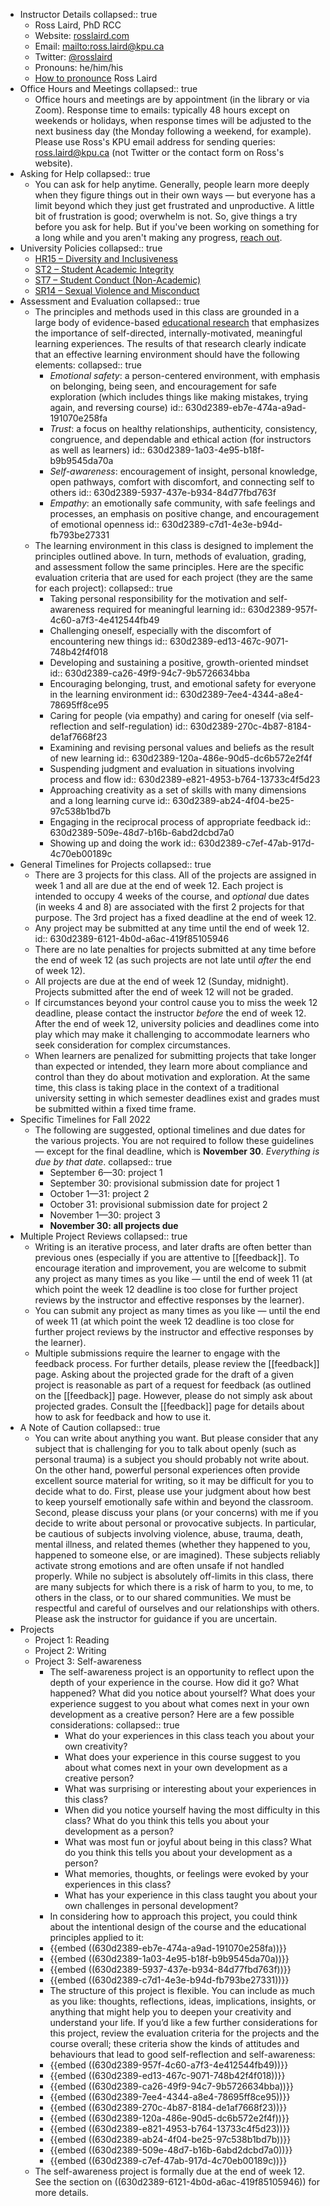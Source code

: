 - Instructor Details
  collapsed:: true
	- Ross Laird, PhD RCC
	- Website: [rosslaird.com](https://rosslaird.com/)
	- Email: [mailto:ross.laird@kpu.ca](ross.laird@kpu.ca)
	- Twitter: [@rosslaird](https://twitter.com/rosslaird)
	- Pronouns: he/him/his
	- [How to pronounce](https://namedrop.io/rosslaird) Ross Laird
- Office Hours and Meetings
  collapsed:: true
	- Office hours and meetings are by appointment (in the library or via Zoom).
	  Response time to emails: typically 48 hours except on weekends or holidays, when response times will be adjusted to the next business day (the Monday following a weekend, for example). Please use Ross's KPU email address for sending queries: [ross.laird@kpu.ca](mailto:ross.laird@kpu.ca) (not Twitter or the contact form on Ross's website).
- Asking for Help
  collapsed:: true
	- You can ask for help anytime. Generally, people learn more deeply when they figure things out in their own ways — but everyone has a limit beyond which they just get frustrated and unproductive. A little bit of frustration is good; overwhelm is not. So, give things a try before you ask for help. But if you've been working on something for a long while and you aren't making any progress, [reach out](mailto:ross.laird@kpu.ca).
- University Policies
  collapsed:: true
	- [HR15 – Diversity and Inclusiveness](https://www.google.com/url?client=internal-element-cse&cx=011299098552178762367:asix4myddgk&q=https://www.kpu.ca/sites/default/files/Policies/HR15%2520Diversity%2520and%2520Inclusiveness%2520Policy.pdf&sa=U&ved=2ahUKEwjQ9M6lhdv5AhVRIjQIHRGZCE8QFnoECAUQAg&usg=AOvVaw3wOMmc4-XBZGVwrpSpa_pv)
	- [ST2 – Student Academic Integrity](https://www.google.com/url?client=internal-element-cse&cx=011299098552178762367:asix4myddgk&q=https://www.kpu.ca/sites/default/files/Policies/ST2%2520Student%2520Academic%2520Integrity%2520Procedure.pdf&sa=U&ved=2ahUKEwj17PGThdv5AhXvGTQIHXgGBG4QFnoECAYQAg&usg=AOvVaw35Tll8HYL1S6xm_tyttsfK)
	- [ST7 – Student Conduct (Non-Academic)](https://www.google.com/url?client=internal-element-cse&cx=011299098552178762367:asix4myddgk&q=https://www.kpu.ca/sites/default/files/Policies/ST7%2520Student%2520Conduct%2520Non%2520Academic%2520Policy.pdf&sa=U&ved=2ahUKEwjeh-uKhdv5AhUOLkQIHa2gBzEQFnoECAMQAg&usg=AOvVaw19w1D6Du9IcMisGXh7FHeO)
	- [SR14 – Sexual Violence and Misconduct](https://www.google.com/url?client=internal-element-cse&cx=011299098552178762367:asix4myddgk&q=https://www.kpu.ca/sites/default/files/Policies/SR14%2520Sexual%2520Violence%2520and%2520Misconduct%2520Policy.pdf&sa=U&ved=2ahUKEwiFz6CBhdv5AhWvBTQIHXD1DDIQFnoECAIQAg&usg=AOvVaw0R7fH6YLsXMBIHiCp2-UQb)
- Assessment and Evaluation
  collapsed:: true
	- The principles and methods used in this class are grounded in a large body of evidence-based [educational research](https://www.rosslaird.com/articles/education/developing-knowledge/) that emphasizes the importance of self-directed, internally-motivated, meaningful learning experiences. The results of that research clearly indicate that an effective learning environment should have the following elements:
	  collapsed:: true
		- _Emotional safety_: a person-centered environment, with emphasis on belonging, being seen, and encouragement for safe exploration (which includes things like making mistakes, trying again, and reversing course)
		  id:: 630d2389-eb7e-474a-a9ad-191070e258fa
		- _Trust_: a focus on healthy relationships, authenticity, consistency, congruence, and dependable and ethical action (for instructors as well as learners)
		  id:: 630d2389-1a03-4e95-b18f-b9b9545da70a
		- _Self-awareness_: encouragement of insight, personal knowledge, open pathways, comfort with discomfort, and connecting self to others
		  id:: 630d2389-5937-437e-b934-84d77fbd763f
		- _Empathy_: an emotionally safe community, with safe feelings and processes, an emphasis on positive change, and encouragement of emotional openness
		  id:: 630d2389-c7d1-4e3e-b94d-fb793be27331
	- The learning environment in this class is designed to implement the principles outlined above. In turn, methods of evaluation, grading, and assessment follow the same principles. Here are the specific evaluation criteria that are used for each project (they are the same for each project):
	  collapsed:: true
		- Taking personal responsibility for the motivation and self-awareness required for meaningful learning
		  id:: 630d2389-957f-4c60-a7f3-4e412544fb49
		- Challenging oneself, especially with the discomfort of encountering new things
		  id:: 630d2389-ed13-467c-9071-748b42f4f018
		- Developing and sustaining a positive, growth-oriented mindset
		  id:: 630d2389-ca26-49f9-94c7-9b5726634bba
		- Encouraging belonging, trust, and emotional safety for everyone in the learning environment
		  id:: 630d2389-7ee4-4344-a8e4-78695ff8ce95
		- Caring for people (via empathy) and caring for oneself (via self-reflection and self-regulation)
		  id:: 630d2389-270c-4b87-8184-de1af7668f23
		- Examining and revising personal values and beliefs as the result of new learning
		  id:: 630d2389-120a-486e-90d5-dc6b572e2f4f
		- Suspending judgment and evaluation in situations involving process and flow
		  id:: 630d2389-e821-4953-b764-13733c4f5d23
		- Approaching creativity as a set of skills with many dimensions and a long learning curve
		  id:: 630d2389-ab24-4f04-be25-97c538b1bd7b
		- Engaging in the reciprocal process of appropriate feedback
		  id:: 630d2389-509e-48d7-b16b-6abd2dcbd7a0
		- Showing up and doing the work
		  id:: 630d2389-c7ef-47ab-917d-4c70eb00189c
- General Timelines for Projects
  collapsed:: true
	- There are 3 projects for this class. All of the projects are assigned in week 1 and all are due at the end of week 12. Each project is intended to occupy 4 weeks of the course, and _optional_ due dates (in weeks 4 and 8) are associated with the first 2 projects for that purpose. The 3rd project has a fixed deadline at the end of week 12.
	- Any project may be submitted at any time until the end of week 12.
	  id:: 630d2389-6121-4b0d-a6ac-419f85105946
	- There are no late penalties for projects submitted at any time before the end of week 12 (as such projects are not late until _after_ the end of week 12).
	- All projects are due at the end of week 12 (Sunday, midnight). Projects submitted after the end of week 12 will not be graded.
	- If circumstances beyond your control cause you to miss the week 12 deadline, please contact the instructor _before_ the end of week 12. After the end of week 12, university policies and deadlines come into play which may make it challenging to accommodate learners who seek consideration for complex circumstances.
	- When learners are penalized for submitting projects that take longer than expected or intended, they learn more about compliance and control than they do about motivation and exploration. At the same time, this class is taking place in the context of a traditional university setting in which semester deadlines exist and grades must be submitted within a fixed time frame.
- Specific Timelines for Fall 2022
	- The following are suggested, optional timelines and due dates for the various projects. You are not required to follow these guidelines — except for the final deadline, which is **November 30**. _Everything is due by that date_.
	  collapsed:: true
		- September 6—30: project 1
		- September 30: provisional submission date for project 1
		- October 1—31: project 2
		- October 31: provisional submission date for project 2
		- November 1—30: project 3
		- **November 30: all projects due**
- Multiple Project Reviews
  collapsed:: true
	- Writing is an iterative process, and later drafts are often better than previous ones (especially if you are attentive to [[feedback]]. To encourage iteration and improvement, you are welcome to submit any project as many times as you like — until the end of week 11 (at which point the week 12 deadline is too close for further project reviews by the instructor and effective responses by the learner).
	- You can submit any project as many times as you like — until the end of week 11 (at which point the week 12 deadline is too close for further project reviews by the instructor and effective responses by the learner).
	- Multiple submissions require the learner to engage with the feedback process. For further details, please review the [[feedback]] page. Asking about the projected grade for the draft of a given project is reasonable as part of a request for feedback (as outlined on the [[feedback]] page. However, please do not simply ask about projected grades. Consult the [[feedback]] page for details about how to ask for feedback and how to use it.
- A Note of Caution
  collapsed:: true
	- You can write about anything you want. But please consider that any subject that is challenging for you to talk about openly (such as personal trauma) is a subject you should probably not write about. On the other hand, powerful personal experiences often provide excellent source material for writing, so it may be difficult for you to decide what to do. First, please use your judgment about how best to keep yourself emotionally safe within and beyond the classroom. Second, please discuss your plans (or your concerns) with me if you decide to write about personal or provocative subjects. In particular, be cautious of subjects involving violence, abuse, trauma, death, mental illness, and related themes (whether they happened to you, happened to someone else, or are imagined). These subjects reliably activate strong emotions and are often unsafe if not handled properly. While no subject is absolutely off-limits in this class, there are many subjects for which there is a risk of harm to you, to me, to others in the class, or to our shared communities. We must be respectful and careful of ourselves and our relationships with others. Please ask the instructor for guidance if you are uncertain.
- Projects
	- Project 1: Reading
	- Project 2: Writing
	- Project 3: Self-awareness
		- The self-awareness project is an opportunity to reflect upon the depth of your experience in the course. How did it go? What happened? What did you notice about yourself?  What does your experience suggest to you about what comes next in your own development as a creative person? Here are a few possible considerations:
		  collapsed:: true
			- What do your experiences in this class teach you about your own creativity?
			- What does your experience in this course suggest to you about what comes next in your own development as a creative person?
			- What was surprising or interesting about your experiences in this class?
			- When did you notice yourself having the most difficulty in this class? What do you think this tells you about your development as a person?
			- What was most fun or joyful about being in this class? What do you think this tells you about your development as a person?
			- What memories, thoughts, or feelings were evoked by your experiences in this class?
			- What has your experience in this class taught you about your own challenges in personal development?
		- In considering how to approach this project, you could think about the intentional design of the course and the educational principles applied to it:
		- {{embed ((630d2389-eb7e-474a-a9ad-191070e258fa))}}
		- {{embed ((630d2389-1a03-4e95-b18f-b9b9545da70a))}}
		- {{embed ((630d2389-5937-437e-b934-84d77fbd763f))}}
		- {{embed ((630d2389-c7d1-4e3e-b94d-fb793be27331))}}
		- The structure of this project is flexible. You can include as much as you like: thoughts, reflections, ideas, implications, insights, or anything that might help you to deepen your creativity and understand your life. If you’d like a few further considerations for this project, review the evaluation criteria for the projects and the course overall; these criteria show the kinds of attitudes and behaviours that lead to good self-reflection and self-awareness:
		- {{embed ((630d2389-957f-4c60-a7f3-4e412544fb49))}}
		- {{embed ((630d2389-ed13-467c-9071-748b42f4f018))}}
		- {{embed ((630d2389-ca26-49f9-94c7-9b5726634bba))}}
		- {{embed ((630d2389-7ee4-4344-a8e4-78695ff8ce95))}}
		- {{embed ((630d2389-270c-4b87-8184-de1af7668f23))}}
		- {{embed ((630d2389-120a-486e-90d5-dc6b572e2f4f))}}
		- {{embed ((630d2389-e821-4953-b764-13733c4f5d23))}}
		- {{embed ((630d2389-ab24-4f04-be25-97c538b1bd7b))}}
		- {{embed ((630d2389-509e-48d7-b16b-6abd2dcbd7a0))}}
		- {{embed ((630d2389-c7ef-47ab-917d-4c70eb00189c))}}
	- The self-awareness project is formally due at the end of week 12. See the section on ((630d2389-6121-4b0d-a6ac-419f85105946)) for more details.